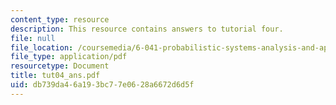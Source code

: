```yaml
---
content_type: resource
description: This resource contains answers to tutorial four.
file: null
file_location: /coursemedia/6-041-probabilistic-systems-analysis-and-applied-probability-spring-2006/db739da46a193bc77e0628a6672d6d5f_tut04_ans.pdf
file_type: application/pdf
resourcetype: Document
title: tut04_ans.pdf
uid: db739da4-6a19-3bc7-7e06-28a6672d6d5f
---
```

